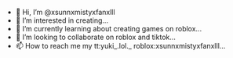- 👋 Hi, I’m @xsunnxmistyxfanxlll
- 👀 I’m interested in creating...
- 🌱 I’m currently learning about creating games on roblox...
- 💞️ I’m looking to collaborate on roblox and tiktok...
- 📫 How to reach me my tt:yuki_.lol._ roblox:xsunnxmistyxfanxlll...
